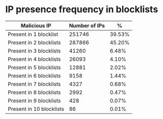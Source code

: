# IP presence frequency in blocklists
| Malicious IP | Number of IPs | % |
|----|----|----|
| Present in 1 blocklist | 251746 | 39.53% |
| Present in 2 blocklists | 287866 | 45.20% |
| Present in 3 blocklists | 41260 | 6.48% |
| Present in 4 blocklists | 26093 | 4.10% |
| Present in 5 blocklists | 12881 | 2.02% |
| Present in 6 blocklists | 9158 | 1.44% |
| Present in 7 blocklists | 4327 | 0.68% |
| Present in 8 blocklists | 2992 | 0.47% |
| Present in 9 blocklists | 428 | 0.07% |
| Present in 10 blocklists | 86 | 0.01% |
